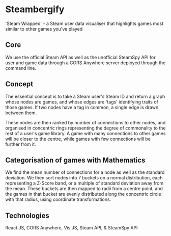 # Steambergify

'Steam Wrapped' - a Steam user data visualiser that highlights games most similar to other games you've played

## Core

We use the official Steam API as well as the unofficial SteamSpy API for user and game data through a CORS Anywhere server deployed through the command line.

## Concept

The essential concept is to take a Steam user's Steam ID and return a graph whose nodes are games, and whose edges are 'tags' identifying traits of those games. If two nodes have a tag in common, a single edge is drawn between them.

These nodes are then ranked by number of connections to other nodes, and organised in concentric rings representing the degree of commonality to the rest of a user's game library. A game with many connections to other games will be closer to the centre, while games with few connections will be further from it.

## Categorisation of games with Mathematics

We find the mean number of connections for a node as well as the standard deviation. We then sort nodes into 7 buckets on a normal distribution, each representing a Z-Score band, or a multiple of standard deviation away from the mean. These buckets are then mapped to radii from a centre point, and the games in that bucket are evenly distributed along the concentric circle with that radius, using coordinate transformations.

## Technologies

React.JS, CORS Anywhere, Vis.JS, Steam API, & SteamSpy API


